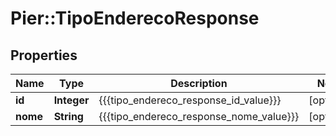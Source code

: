 # Pier::TipoEnderecoResponse

## Properties
Name | Type | Description | Notes
------------ | ------------- | ------------- | -------------
**id** | **Integer** | {{{tipo_endereco_response_id_value}}} | [optional] 
**nome** | **String** | {{{tipo_endereco_response_nome_value}}} | [optional] 



